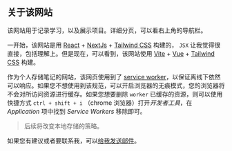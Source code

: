 ## 关于该网站

该网站用于记录学习，以及展示项目。详细分页，可以看右上角的导航栏。



一开始，该网站是用 [React](https://react.docschina.org/) + [NextJs](https://nextjs.org/learn/foundations/about-nextjs) + [Tailwind CSS](https://www.tailwindcss.cn/) 构建的， `JSX` 让我觉得很直接，包括理解上。但是现在，可以看到，该网站使用 [Vite](https://cn.vitejs.dev/) + [Vue](https://cn.vuejs.org/) + [Tailwind CSS](https://www.tailwindcss.cn/) 构建。



作为个人存储笔记的网站，该网页使用到了 [service worker](https://developer.mozilla.org/zh-CN/docs/Web/API/Service_Worker_API)，以保证离线下依然可以响应。如果您不想使用到该规范，可以开启浏览器的无痕模式，您的浏览器将不会对所访问资源进行缓存。如果您想要删除 `worker` 已缓存的资源，则可以使用快捷方式 `ctrl + shift + i` （chrome 浏览器）打开*开发者工具*，在 *Application* 项中找到 *Service Workers* 移除即可。



> 后续将改变本地存储的策略。



如果您有建议或者要联系我，可以<a href="mailto:lingyou.ly@outlook.com">给我发送邮件</a>。

